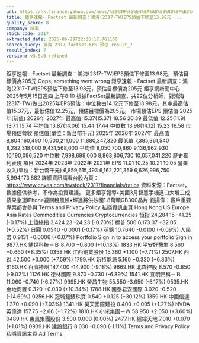 ```yaml
---
url: https://hk.finance.yahoo.com/news/%E9%89%85%E4%BA%A8%E9%80%9F%E5%A0%B1-factset-%E6%9C%80%E6%96%B0%E8%AA%BF%E6%9F%A5-%E9%B4%BB%E6%B5%B7-2317-001024445.html
title: 鉅亨速報- Factset 最新調查：鴻海(2317-TW)EPS預估下修至13.98元 ...
quality_score: 8
company: 鴻海
stock_code: 2317
extracted_date: 2025-06-29T22:35:17.761160
search_query: 鴻海 2317 factset EPS 預估 result_7
result_index: 7
version: v3.5.0-refined
---
```


鉅亨速報 - Factset 最新調查：鴻海(2317-TW)EPS預估下修至13.98元，預估目標價為205元
Oops, something went wrong
鉅亨速報 - Factset 最新調查：鴻海(2317-TW)EPS預估下修至13.98元，預估目標價為205元
鉅亨網新聞中心
2025年5月15日週四 上午8:10
根據FactSet最新調查，共22位分析師，對鴻海(2317-TW)做出2025年EPS預估：中位數由14.12元下修至13.98元，其中最高估值15.37元，最低估值12.25元，預估目標價為205元。 市場預估EPS
預估值
2025年(前值)
2026年
2027年
最高值
15.37(15.37)
18.56
20.39
最低值
12.25(11.9)
13.71
15.74
平均值
13.87(14.06)
15.44
17.44
中位數
13.98(14.12)
15.23
16.58
市場預估營收
預估值(單位：新台幣千元)
2025年
2026年
2027年
最高值
8,804,160,490
10,500,211,000
11,880,347,320
最低值
7,385,361,540
8,282,318,000
9,431,568,000
平均值
8,050,700,860
9,136,962,930
10,190,096,520
中位數
7,998,699,000
8,863,806,730
10,057,041,220
歷史獲利表現
項目
2024年
2023年
2022年
2021年
EPS
11.01
10.25
10.21
10.05
營業收入(單位：新台幣千元)
6,859,615,493
6,162,221,359
6,626,996,750
5,994,173,882
詳細資訊請看台股內頁：https://www.cnyes.com/twstock/2317/financials/ratios 資料來源：Factset，數據僅供參考，不作為投資建議。 更多鉅亨報導•美國3月智慧手機進口大增三成 蘋果急運iPhone避關稅風險•輝達將供沙國1.8萬顆GB300晶片 劉揚偉：客戶重要專案都會參與
Terms
and Privacy Policy
私隱資訊主頁
Hong Kong
US
Europe
Asia
Rates
Commodities
Currencies
Cryptocurrencies
恒指
24,284.15 -41.25 (-0.17%)
上證綜指
3,424.23 -24.23 (-0.70%)
標普 500
6,173.07 +32.05 (+0.52%)
日圓
0.0540 -0.0001 (-0.17%)
英鎊
10.7640 -0.0100 (-0.09%)
人民幣
0.9131 +0.0006 (+0.07%)
Portfolio
Sign in to access your portfolio Sign in
9877.HK 健世科技－Ｂ 8.700 +0.800 (+10.13%)
1833.HK 平安好醫生 8.560 +0.660 (+8.35%)
0358.HK 江西銅業股份 15.360 +1.100 (+7.71%)
2507.HK 西銳 42.500 +3.000 (+7.59%)
1799.HK 新特能源 5.160 +0.330 (+6.83%)
6160.HK 百濟神州 147.400 -14.900 (-9.18%)
9669.HK 北森控股 8.570 -0.850 (-9.02%)
1126.HK 德林國際 9.870 -0.730 (-6.89%)
1541.HK 宜明昂科－Ｂ 11.060 -0.740 (-6.27%)
9995.HK 榮昌生物 55.550 -3.650 (-6.17%)
0535.HK 金地商置 0.320 +0.030 (+10.34%)
1788.HK 國泰君安國際 3.020 -0.520 (-14.69%)
0256.HK 冠城鐘錶珠寶 0.540 +0.125 (+30.12%)
1359.HK 中國信達 1.370 +0.090 (+7.03%)
1341.HK 昊天國際建投 0.400 +0.005 (+1.27%)
NVDA 英偉達 157.75 +2.66 (+1.72%)
1810.HK 小米集團－Ｗ 58.950 +2.050 (+3.60%)
0489.HK 東風集團股份 3.500 0.000 (0.00%)
2477.HK 經緯天地 7.010 +0.070 (+1.01%)
0939.HK 建設銀行 8.030 -0.090 (-1.11%)
Terms
and Privacy Policy
私隱資訊主頁
Ad Terms